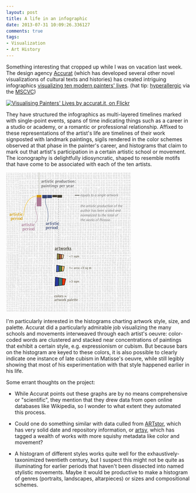 ```yaml
---
layout: post
title: A life in an infographic
date: 2013-07-31 10:09:26.336127
comments: true
tags:
- Visualization
- Art History
---
```


Something interesting that cropped up while I was on vacation last week. The design agency [Accurat](http://accurat.it) (which has developed several other novel visualizations of cultural texts and histories) has created intriguing infographics [visualizing ten modern painters' lives](http://www.flickr.com/photos/accurat/sets/72157633953437972/with/8961090343/). (hat tip: [hyperallergic](http://hyperallergic.com/76259/10-painters-lives-chronicled-as-infographics/) via the [MSCVC](https://twitter.com/MSCollaboratory/status/360456068507250688))

[![Visualising Painters' Lives by accurat.it, on Flickr][lives]](http://www.flickr.com/photos/accurat/8961090259/)

[lives]: http://farm4.staticflickr.com/3806/8961090259_ba40cf018d_c.jpg "Visualising Painters' Lives by accurat.it, on Flickr"

They have structured the infographics as multi-layered timelines marked with single-point events, spans of time indicating things such as a career in a studio or academy, or a romantic or professional relationship. Affixed to these representations of the artist's life are timelines of their work signposted with landmark paintings, sigils rendered in the color schemes observed at that phase in the painter's career, and histograms that claim to mark out that artist's participation in a certain artistic school or movement. The iconography is delightfully idiosyncratic, shaped to resemble motifs that have come to be associated with each of the ten artists.


[![Detail from Henri Matisse][matisse]](/assets/images/matisselegend.png)

[matisse]: /assets/images/matisselegend.png "Detail of the histogram legend from the Matisse infographic. By accurat.it"


I'm particularly interested in the histograms charting artwork style, size, and palette. Accurat did a particularly admirable job visualizing the many schools and movements interweaved through each artist's oeuvre: color-coded words are clustered and stacked near concentrations of paintings that exhibit a certain style, e.g. expressionism or cubism. But because bars on the histogram are keyed to these colors, it is also possible to clearly indicate one instance of late cubism in Matisse's oeuvre, while still legibly showing that most of his experimentation with that style happened earlier in his life.

Some errant thoughts on the project:

- While Accurat points out these graphs are by no means comprehensive or "scientific", they mention that they drew data from open online databases like Wikipedia, so I wonder to what extent they automated this process.

- Could one do something similar with data culled from [ARTstor](http://artstor.org), which has very solid date and repository information, or [artsy](http://artsy.net/), which has tagged a wealth of works with more squishy metadata like color and movement?

- A histogram of different styles works quite well for the exhaustively-taxonimized twentieth century, but I suspect this might not be quite as illuminating for earlier periods that haven't been dissected into named stylistic movements. Maybe it would be productive to make a histogram of genres (portraits, landscapes, altarpieces) or sizes and compositional schemes.

